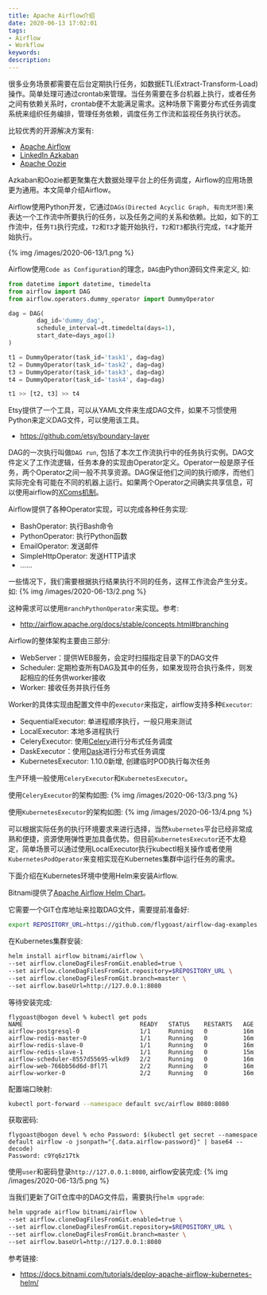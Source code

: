 ```yaml
---
title: Apache Airflow介绍
date: 2020-06-13 17:02:01
tags:
- Airflow
- Workflow
keywords:
description:
---
```

很多业务场景都需要在后台定期执行任务，如数据ETL(Extract-Transform-Load)操作。简单处理可通过crontab来管理。当任务需要在多台机器上执行，或者任务之间有依赖关系时，crontab便不太能满足需求。这种场景下需要分布式任务调度系统来组织任务编排，管理任务依赖，调度任务工作流和监视任务执行状态。

比较优秀的开源解决方案有:
* [Apache Airflow](https://airflow.apache.org/)
* [LinkedIn Azkaban](https://azkaban.github.io/)
* [Apache Oozie](https://oozie.apache.org/)

Azkaban和Oozie都更聚集在大数据处理平台上的任务调度，Airflow的应用场景更为通用。本文简单介绍Airflow。

Airflow使用Python开发，它通过`DAGs(Directed Acyclic Graph, 有向无环图)`来表达一个工作流中所要执行的任务，以及任务之间的关系和依赖。比如，如下的工作流中，任务`T1`执行完成，`T2`和`T3`才能开始执行，`T2`和`T3`都执行完成，`T4`才能开始执行。

{% img /images/2020-06-13/1.png %}

<!--more-->

Airflow使用`Code as Configuration`的理念，`DAG`由Python源码文件来定义, 如:
```python
from datetime import datetime, timedelta
from airflow import DAG
from airflow.operators.dummy_operator import DummyOperator

dag = DAG(
        dag_id='dummy_dag',
        schedule_interval=dt.timedelta(days=1),
        start_date=days_ago(1)
)

t1 = DummyOperator(task_id='task1', dag=dag)
t2 = DummyOperator(task_id='task2', dag=dag)
t3 = DummyOperator(task_id='task3', dag=dag)
t4 = DummyOperator(task_id='task4', dag=dag)

t1 >> [t2, t3] >> t4
```

Etsy提供了一个工具，可以从YAML文件来生成DAG文件，如果不习惯使用Python来定义DAG文件，可以使用该工具。
* https://github.com/etsy/boundary-layer


DAG的一次执行叫做`DAG run`, 包括了本次工作流执行中的任务执行实例。DAG文件定义了工作流逻辑，任务本身的实现由Operator定义。Operator一般是原子任务，两个Operator之间一般不共享资源。DAG保证他们之间的执行顺序，而他们实际完全有可能在不同的机器上运行。如果两个Operator之间确实共享信息，可以使用airflow的[XComs机制](http://airflow.apache.org/docs/stable/concepts.html#concepts-xcom)。

Airflow提供了各种Operator实现，可以完成各种任务实现:

* BashOperator: 执行Bash命令
* PythonOperator: 执行Python函数
* EmailOperator: 发送邮件
* SimpleHttpOperator: 发送HTTP请求
* ......

一些情况下，我们需要根据执行结果执行不同的任务，这样工作流会产生分支。如:
{% img /images/2020-06-13/2.png %}

这种需求可以使用`BranchPythonOperator`来实现。参考:

* http://airflow.apache.org/docs/stable/concepts.html#branching


Airflow的整体架构主要由三部分:

* WebServer：提供WEB服务，会定时扫描指定目录下的DAG文件
* Scheduler: 定期检查所有DAG及其中的任务，如果发现符合执行条件，则发起相应的任务供worker接收
* Worker: 接收任务并执行任务

Worker的具体实现由配置文件中的`executor`来指定，airflow支持多种`Executor`:

* SequentialExecutor: 单进程顺序执行，一般只用来测试
* LocalExecutor: 本地多进程执行
* CeleryExecutor: 使用[Celery](https://docs.celeryproject.org/en/stable/)进行分布式任务调度
* DaskExecutor：使用[Dask](https://distributed.dask.org/en/latest/)进行分布式任务调度
* KubernetesExecutor: 1.10.0新增, 创建临时POD执行每次任务

生产环境一般使用`CeleryExecutor`和`KubernetesExecutor`。

使用`CeleryExecutor`的架构如图:
{% img /images/2020-06-13/3.png %}

使用`KubernetesExecutor`的架构如图:
{% img /images/2020-06-13/4.png %}

可以根据实际任务的执行环境要求来进行选择，当然`kubernetes`平台已经非常成熟和便捷，资源使用弹性更加具备优势。但目前`KubernetesExecutor`还不太稳定，简单场景可以通过使用LocalExecutor执行kubectl相关操作或者使用`KubernetesPodOperator`来变相实现在Kubernetes集群中运行任务的需求。

下面介绍在Kubernetes环境中使用Helm来安装Airflow.

Bitnami提供了[Apache Airflow Helm Chart](https://github.com/bitnami/charts/tree/master/bitnami/airflow)。

它需要一个GIT仓库地址来拉取DAG文件，需要提前准备好:
```bash
export REPOSITORY_URL=https://github.com/flygoast/airflow-dag-examples
```

在Kubernetes集群安装:
```bash
helm install airflow bitnami/airflow \
--set airflow.cloneDagFilesFromGit.enabled=true \
--set airflow.cloneDagFilesFromGit.repository=$REPOSITORY_URL \
--set airflow.cloneDagFilesFromGit.branch=master \
--set airflow.baseUrl=http://127.0.0.1:8080
```

等待安装完成:
```plain
flygoast@bogon devel % kubectl get pods
NAME                                 READY   STATUS    RESTARTS   AGE
airflow-postgresql-0                 1/1     Running   0          16m
airflow-redis-master-0               1/1     Running   0          16m
airflow-redis-slave-0                1/1     Running   0          16m
airflow-redis-slave-1                1/1     Running   0          15m
airflow-scheduler-8557d55695-wlkd9   2/2     Running   0          16m
airflow-web-766bb56d6d-8fl7l         2/2     Running   0          16m
airflow-worker-0                     2/2     Running   0          16m
```

配置端口映射:
```bash
kubectl port-forward --namespace default svc/airflow 8080:8080
```

获取密码:
```plain
flygoast@bogon devel % echo Password: $(kubectl get secret --namespace default airflow -o jsonpath="{.data.airflow-password}" | base64 --decode)
Password: c9Yq6z17tk
```

使用`user`和密码登录`http://127.0.0.1:8080`, airflow安装完成:
{% img /images/2020-06-13/5.png %}

当我们更新了GIT仓库中的DAG文件后，需要执行`helm upgrade`:
```bash
helm upgrade airflow bitnami/airflow \
--set airflow.cloneDagFilesFromGit.enabled=true \
--set airflow.cloneDagFilesFromGit.repository=$REPOSITORY_URL \
--set airflow.cloneDagFilesFromGit.branch=master \
--set airflow.baseUrl=http://127.0.0.1:8080
```

参考链接:

* https://docs.bitnami.com/tutorials/deploy-apache-airflow-kubernetes-helm/
